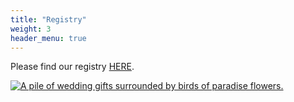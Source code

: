 ```yaml
---
title: "Registry"
weight: 3
header_menu: true
---
```


Please find our registry [HERE](https://www.zola.com/registry/nashhillwedding).

[![A pile of wedding gifts surrounded by birds of paradise flowers.](images/bird_of_paradise_gifts.jpeg)](https://www.zola.com/registry/nashhillwedding)